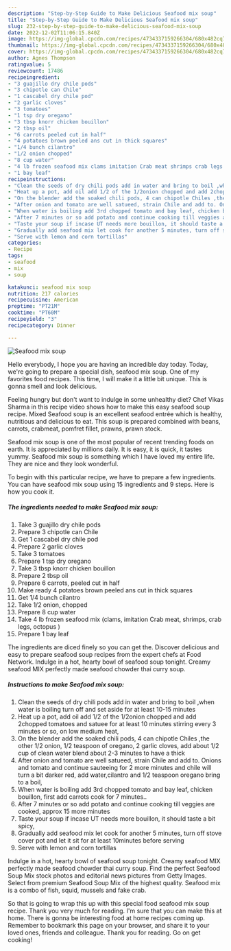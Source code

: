 ```yaml
---
description: "Step-by-Step Guide to Make Delicious Seafood mix soup"
title: "Step-by-Step Guide to Make Delicious Seafood mix soup"
slug: 232-step-by-step-guide-to-make-delicious-seafood-mix-soup
date: 2022-12-02T11:06:15.840Z
image: https://img-global.cpcdn.com/recipes/4734337159266304/680x482cq70/seafood-mix-soup-recipe-main-photo.jpg
thumbnail: https://img-global.cpcdn.com/recipes/4734337159266304/680x482cq70/seafood-mix-soup-recipe-main-photo.jpg
cover: https://img-global.cpcdn.com/recipes/4734337159266304/680x482cq70/seafood-mix-soup-recipe-main-photo.jpg
author: Agnes Thompson
ratingvalue: 5
reviewcount: 17486
recipeingredient:
- "3 guajillo dry chile pods"
- "3 chipotle can Chile"
- "1 cascabel dry chile pod"
- "2 garlic cloves"
- "3 tomatoes"
- "1 tsp dry oregano"
- "3 tbsp knorr chicken bouillon"
- "2 tbsp oil"
- "6 carrots peeled cut in half"
- "4 potatoes brown peeled ans cut in thick squares"
- "1/4 bunch cilantro"
- "1/2 onion chopped"
- "8 cup water"
- "4 lb frozen seafood mix clams imitation Crab meat shrimps crab legs octopus "
- "1 bay leaf"
recipeinstructions:
- "Clean the seeds of dry chili pods add in water and bring to boil ,when water is boiling turn off and set aside for at least 10-15 minutes"
- "Heat up a pot, add oil add 1/2 of the 1/2onion chopped and add 2chopped tomatoes and satuee for at least 10 minutes stirring every 3 minutes or so, on low medium heat,"
- "On the blender add the soaked chili pods, 4 can chipotle Chiles ,the other 1/2 onion, 1/2 teaspoon of oregano, 2 garlic cloves,  add about 1/2 cup of clean water blend about 2-3 minutes to have a thick"
- "After onion and tomato are well satueed, strain Chile and add to. Onions and tomato and continue sauteeing for 2 more minutes and chile will turn a bit darker red,  add water,cilantro and 1/2 teaspoon  oregano  bring to a boil,"
- "When water is boiling add 3rd chopped tomato and bay leaf, chicken bouillon,  first add carrots cook for 7 minutes.."
- "After 7 minutes or so add potato and continue cooking till veggies are cooked, approx 15 more minutes"
- "Taste your soup if incase UT needs more bouillon, it should taste a bit spicy,"
- "Gradually add seafood mix let cook for another 5 minutes, turn off stove cover pot and  let it sit for at least 10minutes before serving"
- "Serve with lemon and corn tortillas"
categories:
- Recipe
tags:
- seafood
- mix
- soup

katakunci: seafood mix soup 
nutrition: 217 calories
recipecuisine: American
preptime: "PT21M"
cooktime: "PT60M"
recipeyield: "3"
recipecategory: Dinner

---
```



![Seafood mix soup](https://img-global.cpcdn.com/recipes/4734337159266304/680x482cq70/seafood-mix-soup-recipe-main-photo.jpg)

Hello everybody, I hope you are having an incredible day today. Today, we're going to prepare a special dish, seafood mix soup. One of my favorites food recipes. This time, I will make it a little bit unique. This is gonna smell and look delicious.

Feeling hungry but don&#39;t want to indulge in some unhealthy diet? Chef Vikas Sharma in this recipe video shows how to make this easy seafood soup recipe. Mixed Seafood soup is an excellent seafood entrée which is healthy, nutritious and delicious to eat. This soup is prepared combined with beans, carrots, crabmeat, pomfret fillet, prawns, prawn stock.

Seafood mix soup is one of the most popular of recent trending foods on earth. It is appreciated by millions daily. It is easy, it is quick, it tastes yummy. Seafood mix soup is something which I have loved my entire life. They are nice and they look wonderful.


To begin with this particular recipe, we have to prepare a few ingredients. You can have seafood mix soup using 15 ingredients and 9 steps. Here is how you cook it.

<!--inarticleads1-->

##### The ingredients needed to make Seafood mix soup:

1. Take 3 guajillo dry chile pods
1. Prepare 3 chipotle can Chile
1. Get 1 cascabel dry chile pod
1. Prepare 2 garlic cloves
1. Take 3 tomatoes
1. Prepare 1 tsp dry oregano
1. Take 3 tbsp knorr chicken bouillon
1. Prepare 2 tbsp oil
1. Prepare 6 carrots, peeled cut in half
1. Make ready 4 potatoes brown peeled ans cut in thick squares
1. Get 1/4 bunch cilantro
1. Take 1/2 onion, chopped
1. Prepare 8 cup water
1. Take 4 lb frozen seafood mix (clams, imitation Crab meat, shrimps, crab legs, octopus )
1. Prepare 1 bay leaf


The ingredients are diced finely so you can get the. Discover delicious and easy to prepare seafood soup recipes from the expert chefs at Food Network. Indulge in a hot, hearty bowl of seafood soup tonight. Creamy seafood MIX perfectly made seafood chowder thai curry soup. 

<!--inarticleads2-->

##### Instructions to make Seafood mix soup:

1. Clean the seeds of dry chili pods add in water and bring to boil ,when water is boiling turn off and set aside for at least 10-15 minutes
1. Heat up a pot, add oil add 1/2 of the 1/2onion chopped and add 2chopped tomatoes and satuee for at least 10 minutes stirring every 3 minutes or so, on low medium heat,
1. On the blender add the soaked chili pods, 4 can chipotle Chiles ,the other 1/2 onion, 1/2 teaspoon of oregano, 2 garlic cloves,  add about 1/2 cup of clean water blend about 2-3 minutes to have a thick
1. After onion and tomato are well satueed, strain Chile and add to. Onions and tomato and continue sauteeing for 2 more minutes and chile will turn a bit darker red,  add water,cilantro and 1/2 teaspoon  oregano  bring to a boil,
1. When water is boiling add 3rd chopped tomato and bay leaf, chicken bouillon,  first add carrots cook for 7 minutes..
1. After 7 minutes or so add potato and continue cooking till veggies are cooked, approx 15 more minutes
1. Taste your soup if incase UT needs more bouillon, it should taste a bit spicy,
1. Gradually add seafood mix let cook for another 5 minutes, turn off stove cover pot and  let it sit for at least 10minutes before serving
1. Serve with lemon and corn tortillas


Indulge in a hot, hearty bowl of seafood soup tonight. Creamy seafood MIX perfectly made seafood chowder thai curry soup. Find the perfect Seafood Soup Mix stock photos and editorial news pictures from Getty Images. Select from premium Seafood Soup Mix of the highest quality. Seafood mix is a combo of fish, squid, mussels and fake crab. 

So that is going to wrap this up with this special food seafood mix soup recipe. Thank you very much for reading. I'm sure that you can make this at home. There is gonna be interesting food at home recipes coming up. Remember to bookmark this page on your browser, and share it to your loved ones, friends and colleague. Thank you for reading. Go on get cooking!
